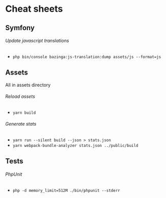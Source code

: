 # Cheat sheets

## Symfony
###### Update javascript translations
- `php bin/console bazinga:js-translation:dump assets/js --format=js`


## Assets
All in assets directory
###### Reload assets
- `yarn build`
###### Generate stats
- `yarn run --silent build --json > stats.json`
- `yarn webpack-bundle-analyzer stats.json ../public/build`


## Tests
###### PhpUnit
- `php -d memory_limit=512M ./bin/phpunit --stderr`

